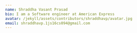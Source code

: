 ```yaml
---
name: Shraddha Vasant Prasad
bio: I am a Software engineer at American Express
avatar: /jekyll/assets/contributors/shraddhavp/avatar.jpg
email: shraddhavp.1js16cs094@gmail.com
---
```

